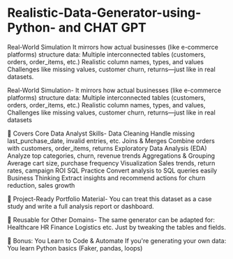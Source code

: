 # Realistic-Data-Generator-using-Python- and CHAT GPT
Real-World Simulation It mirrors how actual businesses (like e-commerce platforms) structure data:  Multiple interconnected tables (customers, orders, order_items, etc.)  Realistic column names, types, and values  Challenges like missing values, customer churn, returns—just like in real datasets.

Real-World Simulation-
It mirrors how actual businesses (like e-commerce platforms) structure data:
Multiple interconnected tables (customers, orders, order_items, etc.)
Realistic column names, types, and values, 
Challenges like missing values, customer churn, returns—just like in real datasets

🎯 Covers Core Data Analyst Skills-
Data Cleaning	Handle missing last_purchase_date, invalid entries, etc.
Joins & Merges	Combine orders with customers, order_items, returns
Exploratory Data Analysis (EDA)	Analyze top categories, churn, revenue trends
Aggregations & Grouping	Average cart size, purchase frequency
Visualization	Sales trends, return rates, campaign ROI
SQL Practice	Convert analysis to SQL queries easily
Business Thinking	Extract insights and recommend actions for churn reduction, sales growth

🚀 Project-Ready Portfolio Material-
You can treat this dataset as a case study and write a full analysis report or dashboard.

🔁 Reusable for Other Domains-
The same generator can be adapted for:
Healthcare
HR
Finance
Logistics 
etc.
Just by tweaking the tables and fields.

🔧 Bonus: You Learn to Code & Automate If you're generating your own data:
You learn Python basics (Faker, pandas, loops)
